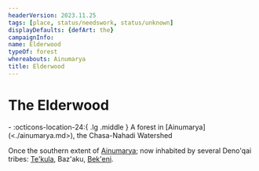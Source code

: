 ```yaml
---
headerVersion: 2023.11.25
tags: [place, status/needswork, status/unknown]
displayDefaults: {defArt: the}
campaignInfo:
name: Elderwood
typeOf: forest
whereabouts: Ainumarya
title: Elderwood
---
```

# The Elderwood
<div class="grid cards ext-narrow-margin ext-one-column" markdown>
-    :octicons-location-24:{ .lg .middle } A forest in [Ainumarya](<./ainumarya.md>), the Chasa-Nahadi Watershed  
</div>


Once the southern extent of [Ainumarya](<./ainumarya.md>); now inhabited by several Deno'qai tribes: [Te'kula](<../../groups/deno-qai/te-kula.md>), Baz'aku, [Bek'eni](<../../groups/deno-qai/bek-eni.md>).




